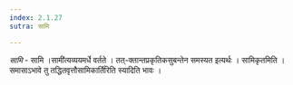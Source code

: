 ```yaml
---
index: 2.1.27
sutra: सामि

---
```

_सामि_ - सामि ।सामी॑त्यव्ययमर्धे वर्तते । तत्-क्तान्तप्रकृतिकसुबन्तेन समस्यत इत्यर्थः । सामिकृतमिति । समासाऽभावे तु तद्धितवृत्तौसामिकार्ति॑रिति स्यादिति भावः । 